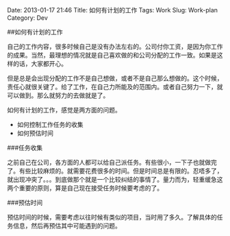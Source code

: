 Date: 2013-01-17 21:46
Title: 如何有计划的工作
Tags: Work
Slug: Work-plan
Category: Dev

##如何有计划的工作

自己的工作内容，很多时候自己是没有办法左右的。公司付你工资，是因为你工作的成果。当然，最理想的情况就是自己喜欢做的和公司分配的工作一致。如果是这样的话，大家都开心。

但是总是会出现分配的工作不是自己想做，或者不是自己那么想做的。这个时候，责任心就很关键了。给了工作，在自己力所能及的范围内。或者自己努力一下，就可以做到。那么就努力的去做就是了。

如何有计划的工作，感觉是两方面的问题。

* 如何控制工作任务的收集
* 如何预估时间

###任务收集

之前自己在公司，各方面的人都可以给自己派任务。有些很小，一下子也就做完了。有些比较麻烦的。就需要花费很多的时间。但是时间总是有限的。忍唔多了，就出现冲突了。。。到底做那个就是一个比较纠结的事情了。量力而为，轻重缓急这两个重要的原则，算是自己现在接受任务时候要考虑的了。

###预估时间

预估时间的时候，需要考虑以往时候有类似的项目，当时用了多久。了解具体的任务信息，然后再预估其中可能遇到的问题。